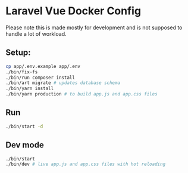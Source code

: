 # Laravel Vue Docker Config

Please note this is made mostly for development and is not supposed to handle a lot of workload.

## Setup:
```bash
cp app/.env.example app/.env
./bin/fix-fs
./bin/run composer install
./bin/art migrate # updates database schema
./bin/yarn install
./bin/yarn production # to build app.js and app.css files
```

## Run
```bash
./bin/start -d
```

## Dev mode
```bash
./bin/start
./bin/dev # live app.js and app.css files with hot reloading
```
